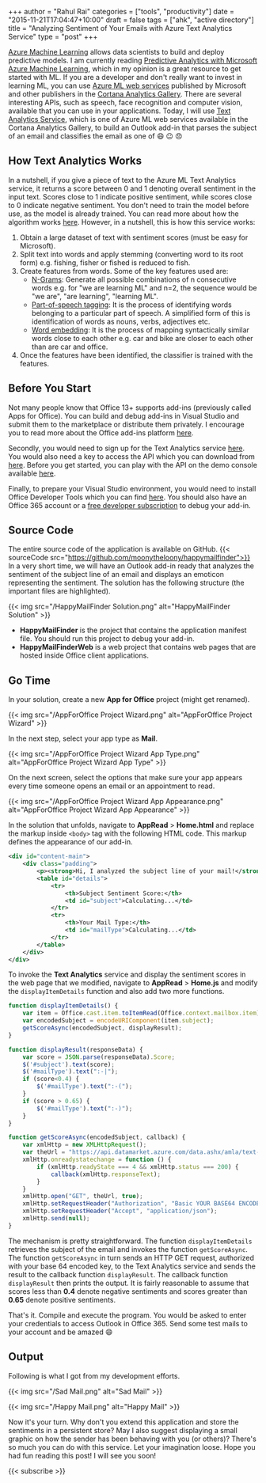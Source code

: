 +++
author = "Rahul Rai"
categories = ["tools", "productivity"]
date = "2015-11-21T17:04:47+10:00"
draft = false
tags = ["ahk", "active directory"]
title = "Analyzing Sentiment of Your Emails with Azure Text Analytics Service"
type = "post"
+++

[Azure Machine Learning](https://azure.microsoft.com/en-us/services/machine-learning/) allows data scientists to build and deploy predictive models. I am currently reading [Predictive Analytics with Microsoft Azure Machine Learning](http://www.apress.com/9781484204467), which in my opinion is a great resource to get started with ML. If you are a developer and don't really want to invest in learning ML, you can use [Azure ML web services](https://gallery.cortanaanalytics.com/browse/?categories=[%22Machine%20Learning%20API%22]) published by Microsoft and other publishers in the [Cortana Analytics Gallery](https://gallery.cortanaanalytics.com/). There are several interesting APIs, such as speech, face recognition and computer vision, available that you can use in your applications. Today, I will use [Text Analytics Service](https://azure.microsoft.com/en-us/documentation/articles/machine-learning-apps-text-analytics/), which is one of Azure ML web services available in the Cortana Analytics Gallery, to build an Outlook add-in that parses the subject of an email and classifies the email as one of :smile: :neutral_face: :angry:

## How Text Analytics Works

In a nutshell, if you give a piece of text to the Azure ML Text Analytics service, it returns a score between 0 and 1 denoting overall sentiment in the input text. Scores close to 1 indicate positive sentiment, while scores close to 0 indicate negative sentiment. You don't need to train the model before use, as the model is already trained. You can read more about how the algorithm works [here](http://blogs.technet.com/b/machinelearning/archive/2015/04/08/introducing-text-analytics-in-the-azure-ml-marketplace.aspx). However, in a nutshell, this is how this service works:

1. Obtain a large dataset of text with sentiment scores (must be easy for Microsoft).
2. Split text into words and apply stemming (converting word to its root form) e.g. fishing, fisher or fished is reduced to fish.
3. Create features from words. Some of the key features used are:
	*   [N-Grams](https://en.wikipedia.org/wiki/N-gram): Generate all possible combinations of n consecutive words e.g. for "we are learning ML" and n=2, the sequence would be "we are", "are learning", "learning ML".
	*   [Part-of-speech tagging](http://en.wikipedia.org/wiki/Part-of-speech_tagging): It is the process of identifying words belonging to a particular part of speech. A simplified form of this is identification of words as nouns, verbs, adjectives etc.
	*   [Word embedding](http://en.wikipedia.org/wiki/Word_embedding): It is the process of mapping syntactically similar words close to each other e.g. car and bike are closer to each other than are car and office.
4. Once the features have been identified, the classifier is trained with the features.

## Before You Start

Not many people know that Office 13+ supports add-ins (previously called Apps for Office). You can build and debug add-ins in Visual Studio and submit them to the marketplace or distribute them privately. I encourage you to read more about the Office add-ins platform [here](https://msdn.microsoft.com/en-us/library/office/jj220082.aspx).

Secondly, you would need to sign up for the Text Analytics service [here](https://datamarket.azure.com/dataset/amla/text-analytics). You would also need a key to access the API which you can download from [here](https://datamarket.azure.com/account/keys). Before you get started, you can play with the API on the demo console available [here](https://text-analytics-demo.azurewebsites.net/).

Finally, to prepare your Visual Studio environment, you would need to install Office Developer Tools which you can find [here](https://www.visualstudio.com/en-us/features/office-tools-vs.aspx). You should also have an Office 365 account or a [free developer subscription](https://msdn.microsoft.com/en-us/office/office365/howto/setup-development-environment) to debug your add-in.

## Source Code

The entire source code of the application is available on GitHub. {{< sourceCode src="https://github.com/moonytheloony/happymailfinder">}} In a very short time, we will have an Outlook add-in ready that analyzes the sentiment of the subject line of an email and displays an emoticon representing the sentiment. The solution has the following structure (the important files are highlighted).

{{< img src="/HappyMailFinder Solution.png" alt="HappyMailFinder Solution" >}}

*   **HappyMailFinder** is the project that contains the application manifest file. You should run this project to debug your add-in.
*   **HappyMailFinderWeb** is a web project that contains web pages that are hosted inside Office client applications.

## Go Time

In your solution, create a new **App for Office** project (might get renamed).

{{< img src="/AppForOffice Project Wizard.png" alt="AppForOffice Project Wizard" >}}

In the next step, select your app type as **Mail**.

{{< img src="/AppForOffice Project Wizard App Type.png" alt="AppForOffice Project Wizard App Type" >}}

On the next screen, select the options that make sure your app appears every time someone opens an email or an appointment to read.

{{< img src="/AppForOffice Project Wizard App Appearance.png" alt="AppForOffice Project Wizard App Appearance" >}}

In the solution that unfolds, navigate to **AppRead** > **Home.html** and replace the markup inside `<body>` tag with the following HTML code. This markup defines the appearance of our add-in.

~~~XML 
<div id="content-main">
    <div class="padding">
        <p><strong>Hi, I analyzed the subject line of your mail!</strong></p>
        <table id="details">
            <tr>
                <th>Subject Sentiment Score:</th>
                <td id="subject">Calculating...</td>
            </tr>
            <tr>
                <th>Your Mail Type:</th>
                <td id="mailType">Calculating...</td>
            </tr>
        </table>
    </div>
</div>
~~~

To invoke the **Text Analytics** service and display the sentiment scores in the web page that we modified, navigate to **AppRead** > **Home.js** and modify the `displayItemDetails` function and also add two more functions.

~~~JavaScript 
function displayItemDetails() {
    var item = Office.cast.item.toItemRead(Office.context.mailbox.item);
    var encodedSubject = encodeURIComponent(item.subject);
    getScoreAsync(encodedSubject, displayResult);
}

function displayResult(responseData) {
    var score = JSON.parse(responseData).Score;
    $('#subject').text(score);
    $('#mailType').text(":-|");
    if (score<0.4) {
        $('#mailType').text(":-(");
    }
    if (score > 0.65) {
        $('#mailType').text(":-)");
    }
}

function getScoreAsync(encodedSubject, callback) {
    var xmlHttp = new XMLHttpRequest();
    var theUrl = "https://api.datamarket.azure.com/data.ashx/amla/text-analytics/v1/GetSentiment?Text=" + encodedSubject;
    xmlHttp.onreadystatechange = function () {
        if (xmlHttp.readyState === 4 && xmlHttp.status === 200) {
            callback(xmlHttp.responseText);
        }
    }
    xmlHttp.open("GET", theUrl, true);
    xmlHttp.setRequestHeader("Authorization", "Basic YOUR BASE64 ENCODED KEY");
    xmlHttp.setRequestHeader("Accept", "application/json");
    xmlHttp.send(null);
}
~~~

The mechanism is pretty straightforward. The function `displayItemDetails` retrieves the subject of the email and invokes the function `getScoreAsync`. The function `getScoreAsync` in turn sends an HTTP GET request, authorized with your base 64 encoded key, to the Text Analytics service and sends the result to the callback function `displayResult`. The callback function `displayResult` then prints the output. It is fairly reasonable to assume that scores less than **0.4** denote negative sentiments and scores greater than **0.65** denote positive sentiments.

That's it. Compile and execute the program. You would be asked to enter your credentials to access Outlook in Office 365\. Send some test mails to your account and be amazed :smile:

## Output

Following is what I got from my development efforts.

{{< img src="/Sad Mail.png" alt="Sad Mail" >}}

{{< img src="/Happy Mail.png" alt="Happy Mail" >}}

Now it's your turn. Why don't you extend this application and store the sentiments in a persistent store? May I also suggest displaying a small graphic on how the sender has been behaving with you (or others)? There's so much you can do with this service. Let your imagination loose. Hope you had fun reading this post! I will see you soon!

{{< subscribe >}}